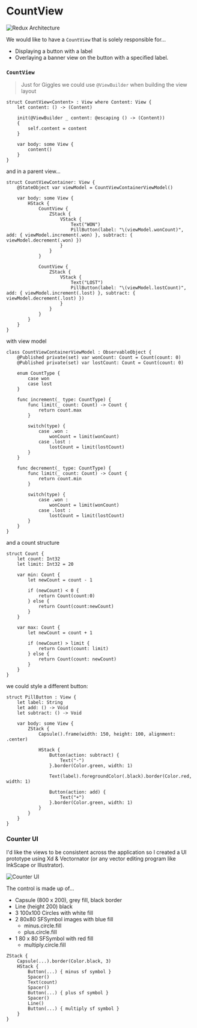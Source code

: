 #  CountView

![Redux Architecture](https://pakirby1.github.io/images/DialControl-114_WinLoss.png)

We would like to have a `CountView` that is solely responsible for...
- Displaying a button with a label
- Overlaying a banner view on the button with a specified label.

### `CountView`

> Just for Giggles we could use `@ViewBuilder` when building the view layout

```
struct CountView<Content> : View where Content: View {
    let content: () -> (Content)
    
    init(@ViewBuilder _ content: @escaping () -> (Content))
    {
        self.content = content
    }
    
    var body: some View {
        content()
    }
}
```

and in a parent view...

```
struct CountViewContainer: View {
    @StateObject var viewModel = CountViewContainerViewModel()
    
    var body: some View {
        HStack {
            CountView {
                ZStack {
                    VStack {
                        Text("WON")
                        PillButton(label: "\(viewModel.wonCount)", add: { viewModel.increment(.won) }, subtract: { viewModel.decrement(.won) })
                    }
                }
            }
            
            CountView {
                ZStack {
                    VStack {
                        Text("LOST")
                        PillButton(label: "\(viewModel.lostCount)", add: { viewModel.increment(.lost) }, subtract: { viewModel.decrement(.lost) })
                    }
                }
            }
        }
    }
}
```

with view model 
```
class CountViewContainerViewModel : ObservableObject {
    @Published private(set) var wonCount: Count = Count(count: 0)
    @Published private(set) var lostCount: Count = Count(count: 0)
    
    enum CountType {
        case won
        case lost
    }
    
    func increment(_ type: CountType) {
        func limit(_ count: Count) -> Count {
            return count.max
        }
        
        switch(type) {
            case .won :
                wonCount = limit(wonCount)
            case .lost :
                lostCount = limit(lostCount)
        }
    }
    
    func decrement(_ type: CountType) {
        func limit(_ count: Count) -> Count {
            return count.min
        }
        
        switch(type) {
            case .won :
                wonCount = limit(wonCount)
            case .lost :
                lostCount = limit(lostCount)
        }
    }
}
```

and a count structure
```
struct Count {
    let count: Int32
    let limit: Int32 = 20
    
    var min: Count {
        let newCount = count - 1
        
        if (newCount) < 0 {
            return Count(count:0)
        } else {
            return Count(count:newCount)
        }
    }
    
    var max: Count {
        let newCount = count + 1
        
        if (newCount) > limit {
            return Count(count: limit)
        } else {
            return Count(count: newCount)
        }
    }
}
```

we could style a different button:

```
struct PillButton : View {
    let label: String
    let add: () -> Void
    let subtract: () -> Void
    
    var body: some View {
        ZStack {
            Capsule().frame(width: 150, height: 100, alignment: .center)
            
            HStack {
                Button(action: subtract) {
                    Text("-")
                }.border(Color.green, width: 1)
                
                Text(label).foregroundColor(.black).border(Color.red, width: 1)
                
                Button(action: add) {
                    Text("+")
                }.border(Color.green, width: 1)
            }
        }
    }
}
```

### Counter UI
I'd like the views to be consistent across the application so I created a UI prototype using Xd & Vectornator (or any vector editing program like InkScape or Illustrator).

![Counter UI](https://raw.githubusercontent.com/pakirby1/pakirby1.github.io/master/images/CounterControlNew.png?token=GHSAT0AAAAAABRPISSROXSFSRXLU37PV7VMYVRXZTA)

The control is made up of...
- Capsule (800 x 200), grey fill, black border
- Line (height 200) black
- 3 100x100 Circles with white fill
- 2 80x80 SFSymbol images with blue fill 
    - minus.circle.fill 
    - plus.circle.fill
- 1 80 x 80 SFSymbol with red fill
    - multiply.circle.fill 

```
ZStack {
    Capsule(...).border(Color.black, 3)
    HStack {
        Button(...) { minus sf symbol }
        Spacer()
        Text(count)
        Spacer()
        Button(...) { plus sf symbol }
        Spacer()
        Line()
        Button(...) { multiply sf symbol }
    }
}
```

